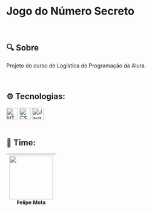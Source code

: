 <h1>Jogo do Número Secreto</h1>
<br>

<h2>🔍 Sobre</h2>
<p>Projeto do curso de Logística de Programação da Alura.</p>
<br>

<h2>⚙️ Tecnologias:</h2>
<div>
  <img src="https://img.shields.io/badge/HTML5-E34F26?logo=html5&logoColor=fff&style=flat-square" height="30" alt="HTML5 Badge">
  <img src="https://img.shields.io/badge/CSS3-1572B6?logo=css3&logoColor=fff&style=flat-square" height="30" alt="CSS3 Badge">
  <img src="https://img.shields.io/badge/JavaScript-F7DF1E?logo=javascript&logoColor=000&style=flat-square" height="30" alt="JavaScript Badge">
</div>
<br>

<h2>👥 Time:</h2>

| [<img loading="lazy" src="https://avatars.githubusercontent.com/u/105669915?v=4" width=115><br><sub>Felipe Mota</sub>](https://github.com/Felipe0Mota)
| :---: |
